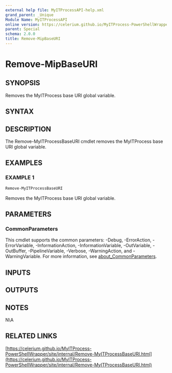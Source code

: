 ```yaml
---
external help file: MyITProcessAPI-help.xml
grand_parent: _Unique
Module Name: MyITProcessAPI
online version: https://celerium.github.io/MyITProcess-PowerShellWrapper/site/_Unique/Remove-MipBaseURI.html
parent: Special
schema: 2.0.0
title: Remove-MipBaseURI
---
```


# Remove-MipBaseURI

## SYNOPSIS
Removes the MyITProcess base URI global variable.

## SYNTAX

## DESCRIPTION
The Remove-MyITProcessBaseURI cmdlet removes the MyITProcess base URI global variable.

## EXAMPLES

### EXAMPLE 1
```powershell
Remove-MyITProcessBaseURI
```

Removes the MyITProcess base URI global variable.

## PARAMETERS

### CommonParameters
This cmdlet supports the common parameters: -Debug, -ErrorAction, -ErrorVariable, -InformationAction, -InformationVariable, -OutVariable, -OutBuffer, -PipelineVariable, -Verbose, -WarningAction, and -WarningVariable. For more information, see [about_CommonParameters](http://go.microsoft.com/fwlink/?LinkID=113216).

## INPUTS

## OUTPUTS

## NOTES
N\A

## RELATED LINKS

[https://celerium.github.io/MyITProcess-PowerShellWrapper/site/internal/Remove-MyITProcessBaseURI.html](https://celerium.github.io/MyITProcess-PowerShellWrapper/site/internal/Remove-MyITProcessBaseURI.html)

